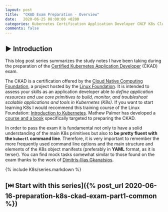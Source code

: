 ```yaml
---
layout: post
title:  "CKAD Exam Preparation - Overview"
date:   2020-06-25 08:00:00 +0200
categories: Kubernetes Certification Application Developer CNCF K8s Cloud Native Computing CKAD
comments: false 
---
```


## ▶️ Introduction

This blog post series summarizes the study notes I have been taking during the preparation of 
the [Certified Kubernetes Application Developer](https://training.linuxfoundation.org/certification/certified-kubernetes-application-developer-ckad) (CKAD) exam. 

The CKAD is a certification offered by the [Cloud Native Computing Foundation](https://www.cncf.io/), a project hosted by the [Linux Foundation](https://www.linuxfoundation.org/).
It is intended to assess your skills as an application developer able *to define application resources and use core primitives to build, monitor, and troubleshoot scalable applications and tools in Kubernetes (K8s)*. If you want to start learning K8s I would recommend this training course of the Linux Foundation: [Introduction to Kubernetes](https://www.edx.org/es/course/introduction-to-kubernetes). 
Mathew Palmer has developed a [course and a book](https://matthewpalmer.net/kubernetes-app-developer/) specifically targeted to preparing the CKAD.

In order to pass the exam it is fundamental not only to have a solid understanding of the main K8s primitives 
but also to **be pretty fluent with the `kubectl` command line**. Therefore, it is very important to remember the more frequently used command line options and the main structure and elements of the K8s object manifests (preferably in **YAML** format, as it is terser). You can find mock tasks somewhat similar to those found on the exam thanks to the work of
[Dimitris-Ilias Gkanatsios](https://github.com/dgkanatsios/CKAD-exercises).

{% include K8s/series.markdown %}

## [⏭️ Start with this series]({% post_url 2020-06-16-preparation-k8s-ckad-exam-part1-common %})
